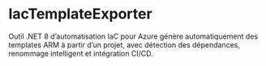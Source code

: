 # IacTemplateExporter
Outil .NET 8 d’automatisation IaC pour Azure  génère automatiquement des templates ARM à partir d’un projet, avec détection des dépendances, renommage intelligent et intégration CI/CD.
